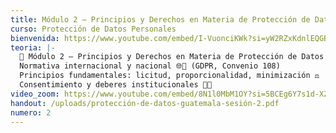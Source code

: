 ```yaml
---
title: Módulo 2 – Principios y Derechos en Materia de Protección de Datos
curso: Protección de Datos Personales
bienvenida: https://www.youtube.com/embed/I-VuonciKWk?si=yW2RZxKdnlEQGB3h
teoria: |-
  📌 Módulo 2 – Principios y Derechos en Materia de Protección de Datos
  Normativa internacional y nacional 🌐📘 (GDPR, Convenio 108)
  Principios fundamentales: licitud, proporcionalidad, minimización ⚖️
  Consentimiento y deberes institucionales 🤝🏽
video_zoom: https://www.youtube.com/embed/8N1l0MbM1OY?si=5BCEg6Y7s1d-XZQ9
handout: /uploads/protección-de-datos-guatemala-sesión-2.pdf
numero: 2
---
```

